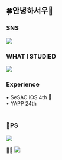<!--
**agseou/agseou** is a ✨ _special_ ✨ repository because its `README.md` (this file) appears on your GitHub profile.

Here are some ideas to get you started:

- 🔭 I’m currently working on ...
- 🌱 I’m currently learning ...
- 👯 I’m looking to collaborate on ...
- 🤔 I’m looking for help with ...
- 💬 Ask me about ...
- 📫 How to reach me: ...
- 😄 Pronouns: ...
- ⚡ Fun fact: ...
-->

<div align="leading">
<h2>🍀안녕하서우🐰</h2>

<h3>SNS</h3>
<a href="https://agseou.tistory.com/notice/23"><img src="https://img.shields.io/badge/서우의 성장일기-000000?style=flat-square&logo=tistory&logoColor=white"/></a>
<br>
<h3>WHAT I STUDIED</h3>
<img src="https://img.shields.io/badge/Swift-F05138?style=flat-square&logo=swift&logoColor=white"/>
<br>
<h3>Experience</h3>
• SeSAC iOS 4th 🌱 <br>
• YAPP 24th <br>
<br>
<h3>🌱PS</h3> 
<a href="https://solved.ac/profile/seous2"><img src="http://mazassumnida.wtf/api/v2/generate_badge?boj=seous2"></a>

🧑‍💻 <img src="https://img.shields.io/badge/C++-00599C?style=flat-square&logo=cplusplus&logoColor=white"/> 
</div>
